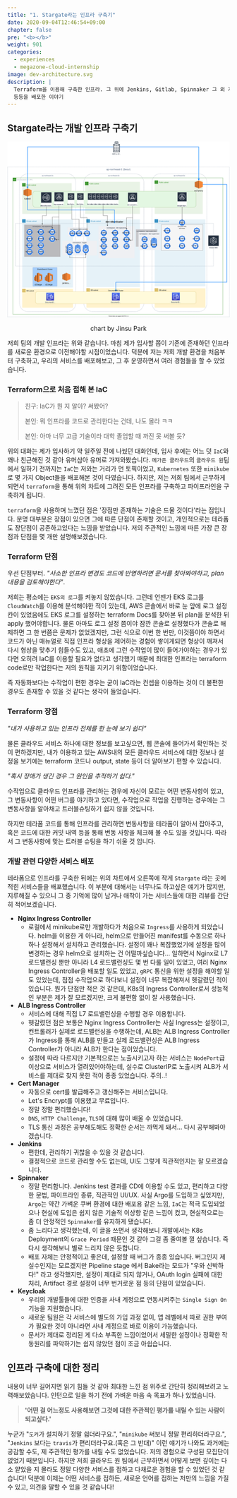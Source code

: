 ```yaml
---
title: "1. Stargate라는 인프라 구축기"
date: 2020-09-04T12:46:54+09:00
chapter: false
pre: "<b></b>"
weight: 901
categories:
  - experiences
  - megazone-cloud-internship
image: dev-architecture.svg
description: |
  Terraform을 이용해 구축한 인프라. 그 위에 Jenkins, Gitlab, Spinnaker 그 외 자체 마이크로 서비스
  등등을 배포한 이야기
---
```

## Stargate라는 개발 인프라 구축기

![dev-architecture](dev-architecture.svg)

<p align="center">chart by Jinsu Park</p>

저희 팀의 개발 인프라는 위와 같습니다. 마침 제가 입사할 쯤이 기존에 존재하던 인프라를 새로운 환경으로
이전해야할 시점이었습니다. 덕분에 저는 저희 개발 환경을 처음부터 구축하고, 우리의 서비스를
배포해보고, 그 후 운영하면서 여러 경험들을 할 수 있었습니다. 

### Terraform으로 처음 접해 본 IaC

> 친구: IaC가 뭔 지 알아? 써봤어?
>
> 본인: 뭐 인프라를 코드로 관리한다는 건데, 나도 몰라 ㅋㅋ
>
> 본인: 아마 너무 고급 기술이라 대학 졸업할 때 까진 못 써볼 듯?  

위의 대화는 제가 입사하기 약 일주일 전에 나눴던 대화인데, 입사 후에는 어느 덧 `IaC`와 꽤나 친근해진 것 같아
유머삼아 유머로 가져와봤습니다. `메가존 클라우드`의 `클라우드 원`팀에서
일하기 전까지는 `IaC`는 저와는 거리가 먼 토픽이었고, `Kubernetes` 또한 `minikube`로
몇 가지 Object들을 배포해본 것이 다였습니다. 하지만, 저는 저희 팀에서 근무하게 되면서
`terraform`을 통해 위의 차트에 그려진 모든 인프라를 구축하고 파이프라인을 구축하게 됩니다.

`terraform`을 사용하며 느꼈던 점은 '장점만 존재하는 기술은 드물 것이다'라는 점입니다.
분명 대부분은 장점이 있으면 그에 따른 단점이 존재할 것이고, 개인적으로는 테라폼도 장단점이 공존하고있다는
느낌을 받았습니다.
저의 주관적인 느낌에 따른 가장 큰 장점과 단점을 몇 개만 설명해보겠습니다.

### Terraform 단점

우선 단점부터. _"사소한 인프라 변경도 코드에 반영하려면 문서를 찾아봐야하고, plan 내용을
검토해야한다"_.

저희는 평소에는 `EKS의 로그`를 켜놓지 않았습니다. 그런데 언젠가 EKS 로그를 `CloudWatch`를
이용해 분석해야한 적이 있는데, AWS 콘솔에서 바로 눈 앞에 로그 설정 칸이 있었음에도
EKS 로그를 설정하는 terraform Docs를 찾아본 뒤 plan을 분석한 뒤 apply 했어야합니다. 물론
아마도 로그 설정 쯤이야 잠깐 콘솔로 설정했다가 콘솔로 해제하면 그 한 번쯤은 문제가 없었겠지만,
그런 식으로 이번 한 번만, 이것쯤이야 하면서 코드가 아닌 매뉴얼로 직접 인프라 형상을
제어하는 경험이 쌓이게되면 형상이 깨져서 다시 형상을 맞추기 힘들수도 있고, 애초에
그런 수작업이 많이 들어가야하는 경우가 있다면 오히려 IaC를 이용할 필요가 없다고
생각했기 때문에 최대한 인프라는 terraform code로만 작업한다는 저의 원칙을 지키기
위함이었습니다.

즉 자동화보다는 수작업이 편한 경우는 굳이 IaC라는 컨셉을 이용하는 것이
더 불편한 경우도 존재할 수 있을 것 같다는 생각이 들었습니다.

### Terraform 장점

_"내가 사용하고 있는 인프라 전체를 한 눈에 보기 쉽다"_

물론 클라우드 서비스 하나에 대한 정보를 보고싶으면, 웹 콘솔에 들어가서 확인하는 것이 편하겠지만,
내가 이용하고 있는 AWS내의 모든 클라우드 서비스에 대한 정보나 설정을 보기에는 terraform 코드나
output, state 등이 더 알아보기 편할 수 있습니다.

_"혹시 장애가 생긴 경우 그 원인을 추적하기 쉽다."_

수작업으로 클라우드 인프라를 관리하는 경우에 자신이 모르는 어떤 변동사항이 있고, 그 변동사항이
어떤 버그를 야기하고 있다면, 수작업으로 작업을 진행하는 경우에는 그 변동사항을 알아채고 트러블슈팅하기
쉽지 않을 것입니다.

하지만 테라폼 코드를 통해 인프라를 관리하면 변동사항을 테라폼이 알아서 잡아주고, 혹은 코드에 대한
커밋 내역 등을 통해 변동 사항을 체크해 볼 수도 있을 것입니다. 따라서 그 변동사항에 맞는 트러블 슈팅을
하기 쉬울 것 입니다.

### 개발 관련 다양한 서비스 배포

테라폼으로 인프라를 구축한 뒤에는 위의 차트에서 오른쪽에 작게 `Stargate` 라는 곳에 적힌
서비스들을 배포했습니다. 이 부분에 대해서는 너무나도 하고싶은 얘기가 많지만, 지루해질 수 있으니
그 중 기억에 많이 남거나 애착이 가는 서비스들에 대한 리뷰를 간단히 적어보겠습니다.

* **Nginx Ingress Controller**
  * 로컬에서 minikube로만 개발하다가 처음으로 `Ingress`를 사용하게 되었습니다.
  helm을 이용한 게 아니라, helm으로 만들어진 manifest를 수동으로 하나하나 설정해서
  설치하고 관리했습니다. 설정이 꽤나 복잡했었기에 설정을 많이 변경하는 경우
  helm으로 설치하는 건 어떨까싶습니다... 일하면서 Nginx로 L7 로드밸런싱 뿐만 아니라
  L4 로드밸런싱도 몇 번 다룰 일이 있었고, 여러 Nginx Ingress Controller을 배포할
  일도 있었고, `gRPC` 통신을 위한 설정을 해야할 일도 있었는데, 점점 수작업으로 하다보니
  설정이 너무 복잡해져서 헷갈렸던 적이 있습니다. 뭔가 단점만 적은 것 같은데, K8s의 
  Ingress Controller로서 성능적인 부분은 제가 잘 모르겠지만, 크게 불편함 없이
  잘 사용했습니다.
* **ALB Ingress Controller**
  * 서비스에 대해 직접 L7 로드밸런싱을 수행할 경우 이용합니다.
  * 헷갈렸던 점은 보통은 Nginx Ingress Controller는 사실 Ingress는 설정이고,
  컨트롤러가 실제로 로드밸런싱을 수행하는데, ALB는 ALB Ingress Controller가 Ingress를
  통해 ALB를 만들고 실제 로드밸런싱은 ALB Ingress Controller가 아니라 ALB가 한다는 점이었습니다.
  * 설정에 따라 다르지만 기본적으로는 노출시키고자 하는 서비스는 `NodePort`급 이상으로 서비스가 열려있어야하는데,
  실수로 ClusterIP로 노출시켜 ALB가 서비스를 제대로 찾지 못한 적이 종종 있었습니다. 주의..!
* **Cert Manager**
  * 자동으로 cert를 발급해주고 갱신해주는 서비스입니다.
  * Let's Encrypt를 이용했고 무료입니다.
  * 정말 정말 편리했습니다!
  * `DNS`, `HTTP Challenge`, `TLS`에 대해 많이 배울 수 있었습니다.
  * TLS 통신 과정은 공부해도해도 정확한 순서는 까먹게 돼서... 다시 공부해봐야겠습니다.
* **Jenkins**
  * 편한데, 관리하기 귀찮을 수 있을 것 같습니다.
  * 결정적으로 코드로 관리할 수도 없는데, UI도 그렇게 직관적인지는 잘 모르겠습니다.
* **Spinnaker**
  * 정말 편리합니다. Jenkins test 결과를 CD에 이용할 수도 있고, 편리하고 다양한 문법, 파이프라인 종류,
  직관적인 UI/UX. 사실 Argo를 도입하고 싶었지만, `Argo`는 약간 가벼운 쿠버 환경에 대한 배포용 같은 느낌,
  `IaC`는 적극 도입되었으나 현실에 도입은 쉽지 않은 기술적 이상향 같은 느낌이 컸고,
  현실적으로는 좀 더 안정적인 `Spinnaker`를 유지하게 됐습니다.
  * 좀 느리다고 생각했는데, 이 글을 쓰면서 생각해보니 개발에서는 K8s Deployment의 `Grace Period` 때문인 것 같아
  그걸 좀 줄여볼 껄 싶습니다. 즉 다시 생각해보니 별로 느리지 않은 듯합니다.
  * 배포 자체는 안정적이고 좋은데, 설정할 때 버그가 종종 있습니다. 버그인지 제 실수인지는 모르겠지만
  Pipeline stage 에서 Bake라는 모드가 "우와 신박하다!" 라고 생각했지만, 설정이 제대로 되지 않거나,
  OAuth login 실패에 대한 처리, Artifact 경로 설정이 너무 번거로운 점 등의 단점이 있었습니다.
* **Keycloak**
  * 우리의 개발툴들에 대한 인증을 사내 계정으로 연동시켜주는 `Single Sign On` 기능을 지원했습니다.
  * 새로운 팀원은 각 서비스에 별도의 가입 과정 없이, 앱 레벨에서 따로 권한 부여가 필요한
  것이 아니라면 사내 계정으로 바로 이용이 가능했습니다.
  * 문서가 제대로 정리된 게 다소 부족한 느낌이었어서 세밀한 설정이나 정확한 작동원리를 파악하기는 쉽지 않았던
  점이 조금 아쉽습니다.
  
## 인프라 구축에 대한 정리

내용이 너무 길어지면 읽기 힘들 것 같아 최대한 느낀 점 위주로 간단히 정리해보려고 노력해보았습니다.
인턴으로 일을 하기 전에 가벼운 마음 속 목표가 하나 있었습니다. 

> **'어떤 걸 어느정도 사용해보면 그것에 대한 주관적인 평가를 내릴 수 있는 사람이 되고싶다.'**

누군가 "`도커`가 설치하기 정말 쉽더라구요.", "`minikube` 써보니 정말 편리하더라구요.", "`Jenkins` 보다는 `travis`가 편리더라구요.(혹은 그 반대)"
이런 얘기가 나와도 과거에는 공감할 수도, 제 주관적인 평가를 내릴 수도 없었습니다. 저의 경험으로 구성된
모집단이 없었기 때문입니다. 하지만 저희 클라우드 원 팀에서 근무하면서 어떻게 보면 깊이는 다소 얕았을 지 몰라도
정말 다양한 서비스를 접하고 다채로운 경험을 할 수 있었던 것 같습니다! 덕분에 이제는 어떤 서비스를 접하든,
새로운 언어를 접하는 저만의 느낌을 가질 수 있고, 의견을 말할 수 있을 것 같습니다! 
